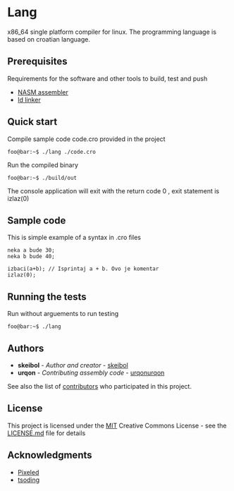 # Lang

x86_64 single platform compiler for linux. The programming language is based on croatian language.

## Prerequisites

Requirements for the software and other tools to build, test and push 
- [NASM assembler](https://www.nasm.us/)
- [ld linker](https://linux.die.net/man/1/ld)

## Quick start

Compile sample code code.cro provided in the project

```properties
foo@bar:~$ ./lang ./code.cro
```

Run the compiled binary 

```properties
foo@bar:~$ ./build/out
```

The console application will exit with the return code 0 , exit statement is izlaz(0)

## Sample code

This is simple example of a syntax in .cro files

```code
neka a bude 30;
neka b bude 40;

izbaci(a+b); // Isprintaj a + b. Ovo je komentar
izlaz(0);
```

## Running the tests

Run without arguements to run testing 

```properties
foo@bar:~$ ./lang
```

## Authors

  - **skeibol** - *Author and creator* -
    [skeibol](https://github.com/skeibol)
  - **urqon** - *Contributing assembly code* -
    [urqonurqon](https://github.com/urqonurqon)

See also the list of
[contributors](https://github.com/skeibol/lang/contributors)
who participated in this project.

## License

This project is licensed under the [MIT](LICENSE.md)
Creative Commons License - see the [LICENSE.md](LICENSE.md) file for
details

## Acknowledgments

  - [Pixeled](https://www.youtube.com/@pixeled-yt)
  - [tsoding](https://www.youtube.com/@TsodingDaily)
